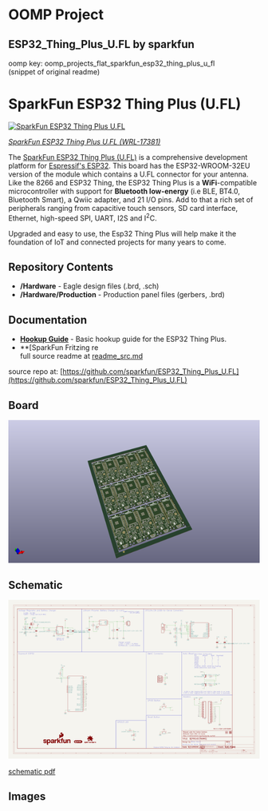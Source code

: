 # OOMP Project  
## ESP32_Thing_Plus_U.FL  by sparkfun  
  
oomp key: oomp_projects_flat_sparkfun_esp32_thing_plus_u_fl  
(snippet of original readme)  
  
SparkFun ESP32 Thing Plus (U.FL)  
========================================  
  
[![SparkFun ESP32 Thing Plus U.FL](https://cdn.sparkfun.com//assets/parts/1/6/4/1/6/17381-SparkFun_Thing_Plus_-_ESP32_WROOM__U.FL_-01.jpg)](https://www.sparkfun.com/products/17381)  
  
[*SparkFun ESP32 Thing Plus U.FL (WRL-17381)*](https://www.sparkfun.com/products/17381)  
  
The [SparkFun ESP32 Thing Plus (U.FL)](https://www.sparkfun.com/products/17381) is a comprehensive development platform for [Espressif's ESP32](https://espressif.com/en/products/hardware/esp32/overview). This board has the ESP32-WROOM-32EU version of the module which contains a U.FL connector for your antenna. Like the 8266 and ESP32 Thing, the ESP32 Thing Plus is a **WiFi**-compatible microcontroller with support for **Bluetooth low-energy** (i.e BLE, BT4.0, Bluetooth Smart), a Qwiic adapter, and 21 I/O pins. Add to that a rich set of peripherals ranging from capacitive touch sensors, SD card interface, Ethernet, high-speed SPI, UART, I2S and I<sup>2</sup>C.  
  
Upgraded and easy to use, the Esp32 Thing Plus will help make it the foundation of IoT and connected projects for many years to come.  
  
Repository Contents  
-------------------  
  
* **/Hardware** - Eagle design files (.brd, .sch)  
* **/Hardware/Production** - Production panel files (gerbers, .brd)  
  
Documentation  
--------------  
* **[Hookup Guide](https://learn.sparkfun.com/tutorials/esp32-thing-plus-hookup-guide)** - Basic hookup guide for the ESP32 Thing Plus.  
* **[SparkFun Fritzing re  
  full source readme at [readme_src.md](readme_src.md)  
  
source repo at: [https://github.com/sparkfun/ESP32_Thing_Plus_U.FL](https://github.com/sparkfun/ESP32_Thing_Plus_U.FL)  
## Board  
  
[![working_3d.png](working_3d_600.png)](working_3d.png)  
## Schematic  
  
[![working_schematic.png](working_schematic_600.png)](working_schematic.png)  
  
[schematic pdf](working_schematic.pdf)  
## Images  
